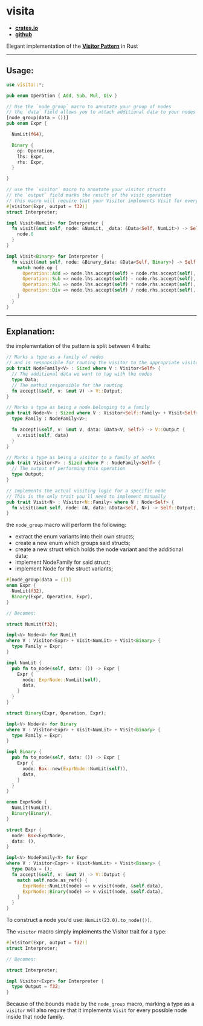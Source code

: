 # visita &emsp; 

- [**crates.io**](https://crates.io/crates/visita)
- [**github**](https://github.com/jvcmarcenes/visita)

Elegant implementation of the [**Visitor Pattern**](https://en.wikipedia.org/wiki/Visitor_pattern) in Rust

---

## Usage:

```rust
use visita::*;

pub enum Operation { Add, Sub, Mul, Div }

// Use the `node_group` macro to annotate your group of nodes
// the `data` field allows you to attach additional data to your nodes
[node_group(data = ())]
pub enum Expr {

  NumLit(f64),

  Binary {
    op: Operation,
    lhs: Expr,
    rhs: Expr,
  }

}

// use the `visitor` macro to annotate your visitor structs
// the `output` field marks the result of the visit operation
// this macro will require that your Visitor implements Visit for every variant in the enum
#[visitor(Expr, output = f32)]
struct Interpreter;

impl Visit<NumLit> for Interpreter {
  fn visit(&mut self, node: &NumLit, _data: &Data<Self, NumLit>) -> Self::Output {
    node.0
  }
}

impl Visit<Binary> for Interpreter {
  fn visit(&mut self, node: &Binary_data: &Data<Self, Binary>) -> Self::Output {
    match node.op {
      Operation::Add => node.lhs.accept(self) + node.rhs.accept(self),
      Operation::Sub => node.lhs.accept(self) - node.rhs.accept(self),
      Operation::Mul => node.lhs.accept(self) * node.rhs.accept(self),
      Operation::Div => node.lhs.accept(self) / node.rhs.accept(self),
    }
  }
}
```

---

## Explanation:

the implementation of the pattern is split between 4 traits:

```rust
// Marks a type as a family of nodes
// and is responsible for routing the visitor to the appropriate visitor methods
pub trait NodeFamily<V> : Sized where V : Visitor<Self> {
  // The additional data we want to tag with the nodes
  type Data;
  // The method responsible for the routing
  fn accept(&self, v: &mut V) -> V::Output;
}

// Marks a type as being a node belonging to a family
pub trait Node<V> : Sized where V : Visitor<Self::Family> + Visit<Self> {
  type Family : NodeFamily<V>;

  fn accept(&self, v: &mut V, data: &Data<V, Self>) -> V::Output {
    v.visit(self, data)
  }
}

// Marks a type as being a visitor to a family of nodes
pub trait Visitor<F> : Sized where F : NodeFamily<Self> {
  // The output of performing this operation
  type Output;
}

// Implements the actual visiting logic for a specific node
// This is the only trait you'll need to implement manually
pub trait Visit<N> : Visitor<N::Family> where N : Node<Self> {
  fn visit(&mut self, node: &N, data: &Data<Self, N>) -> Self::Output;
}
```

the `node_group` macro will perform the following:
- extract the enum variants into their own structs;
- create a new enum which groups said structs;
- create a new struct which holds the node variant and the additional data;
- implement NodeFamily for said struct;
- implement Node for the struct variants;

```rust
#[node_group(data = ())]
enum Expr {
  NumLit(f32),
  Binary(Expr, Operation, Expr),
}

// Becomes:

struct NumLit(f32);

impl<V> Node<V> for NumLit
where V : Visitor<Expr> + Visit<NumLit> + Visit<Binary> {
  type Family = Expr;
}

impl NumLit {
  pub fn to_node(self, data: ()) -> Expr {
    Expr {
      node: ExprNode::NumLit(self),
      data,
    }
  }
}

struct Binary(Expr, Operation, Expr);

impl<V> Node<V> for Binary
where V : Visitor<Expr> + Visit<NumLit> + Visit<Binary> {
  type Family = Expr;
}

impl Binary {
  pub fn to_node(self, data: ()) -> Expr {
    Expr {
      node: Box::new(ExprNode::NumLit(self)),
      data,
    }
  }
}

enum ExprNode {
  NumLit(NumLit),
  Binary(Binary),
}

struct Expr {
  node: Box<ExprNode>,
  data: (),
}

impl<V> NodeFamily<V> for Expr
where V : Visitor<Expr> + Visit<NumLit> + Visit<Binary> {
  type Data = ();
  fn accept(&self, v: &mut V) -> V::Output {
    match self.node.as_ref() {
      ExprNode::NumLit(node) => v.visit(node, &self.data),
      ExprNode::Binary(node) => v.visit(node, &self.data),
    }
  }
}
```

To construct a node you'd use: `NumLit(23.0).to_node(())`.

The `visitor` macro simply implements the Visitor trait for a type:

```rust
#[visitor(Expr, output = f32)]
struct Interpreter;

// Becomes:

struct Interpreter;

impl Visitor<Expr> for Interpreter {
  type Output = f32;
}
```

Because of the bounds made by the `node_group` macro, marking a type as a `visitor` will also require that it implements `Visit` for every possible node inside that node family.
